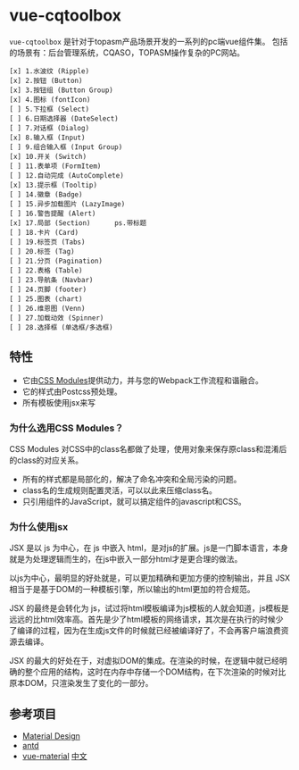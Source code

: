 # vue-cqtoolbox

`vue-cqtoolbox` 是针对于topasm产品场景开发的一系列的pc端vue组件集。
包括的场景有：后台管理系统，CQASO，TOPASM操作复杂的PC网站。

```
[x] 1.水波纹 (Ripple)
[x] 2.按钮 (Button)
[x] 3.按钮组 (Button Group)
[x] 4.图标 (fontIcon)
[ ] 5.下拉框 (Select)
[ ] 6.日期选择器 (DateSelect)
[ ] 7.对话框 (Dialog)
[x] 8.输入框 (Input)
[ ] 9.组合输入框 (Input Group)
[x] 10.开关 (Switch)
[ ] 11.表单项 (FormItem)
[ ] 12.自动完成 (AutoComplete)
[x] 13.提示框 (Tooltip)
[ ] 14.徽章 (Badge)
[ ] 15.异步加载图片 (LazyImage)
[ ] 16.警告提醒 (Alert)
[x] 17.局部 (Section)      ps.带标题
[ ] 18.卡片 (Card)
[ ] 19.标签页 (Tabs)
[ ] 20.标签 (Tag)
[ ] 21.分页 (Pagination)
[ ] 22.表格 (Table)
[ ] 23.导航条 (Navbar)
[ ] 24.页脚 (footer)
[ ] 25.图表 (chart)
[ ] 26.维恩图 (Venn)
[ ] 27.加载动效 (Spinner)
[ ] 28.选择框 (单选框/多选框)
```


## 特性

- 它由[CSS Modules](https://github.com/css-modules/css-modules)提供动力，并与您的Webpack工作流程和谐融合。
- 它的样式由Postcss预处理。
- 所有模板使用jsx来写

### 为什么选用CSS Modules？

CSS Modules 对CSS中的class名都做了处理，使用对象来保存原class和混淆后的class的对应关系。

- 所有的样式都是局部化的，解决了命名冲突和全局污染的问题。
- class名的生成规则配置灵活，可以以此来压缩class名。
- 只引用组件的JavaScript，就可以搞定组件的javascript和CSS。

### 为什么使用jsx

JSX 是以 js 为中心，在 js 中嵌入 html，是对js的扩展。js是一门脚本语言，本身就是为处理逻辑而生的，在js中嵌入一部分html才是更合理的做法。

以js为中心，最明显的好处就是，可以更加精确和更加方便的控制输出，并且 JSX 相当于是基于DOM的一种模板引擎，所以输出的html更加的符合规范。

JSX 的最终是会转化为 js，试过将html模板编译为js模板的人就会知道，js模板是远远的比html效率高。首先是少了html模板的网络请求，其次是在执行的时候少了编译的过程，因为在生成js文件的时候就已经被编译好了，不会再客户端浪费资源去编译。

JSX 的最大的好处在于，对虚拟DOM的集成。在渲染的时候，在逻辑中就已经明确的整个应用的结构，这时在内存中存储一个DOM结构，在下次渲染的时候对比原本DOM，只渲染发生了变化的一部分。

## 参考项目

- [Material Design](http://material.google.com/)
- [antd](https://ant.design)
- [vue-material](http://vue-material.com/) [中文](http://vue-material.com/)
